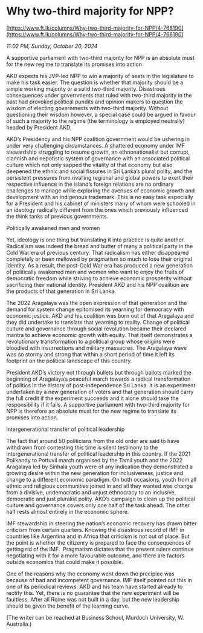# Why two-third majority for NPP?

[https://www.ft.lk/columns/Why-two-third-majority-for-NPP/4-768190](https://www.ft.lk/columns/Why-two-third-majority-for-NPP/4-768190)

*11:02 PM, Sunday, October 20, 2024*

A supportive parliament with two-third majority for NPP is an absolute must for the new regime to translate its promises into action

AKD expects his JVP-led NPP to win a majority of seats in the legislature to make his task easier. The question is whether that majority should be a simple working majority or a solid two-third majority. Disastrous consequences under governments that ruled with two-third majority in the past had provoked political pundits and opinion makers to question the wisdom of electing governments with two-third majority. Without questioning their wisdom however, a special case could be argued in favour of such a majority to the regime (the terminology is employed neutrally) headed by President AKD.

AKD’s Presidency and his NPP coalition government would be ushering in under very challenging circumstances. A shattered economy under IMF stewardship struggling to resume growth, an ethnonationalist but corrupt, clannish and nepotistic system of governance with an associated political culture which not only sapped the vitality of that economy but also deepened the ethnic and social fissures in Sri Lanka’s plural polity, and the persistent pressures from rivalling regional and global powers to exert their respective influence in the island’s foreign relations are no ordinary challenges to manage while exploring the avenues of economic growth and development with an indigenous trademark. This is no easy task especially for a President and his cabinet of ministers many of whom were schooled in an ideology radically different from the ones which previously influenced the think tanks of previous governments.

Politically awakened men and women

Yet, ideology is one thing but translating it into practice is quite another. Radicalism was indeed the bread and butter of many a political party in the Cold War era of previous century. That radicalism has either disappeared completely or been mellowed by pragmatism so much to lose their original identity. As a result, the post-Cold War era has produced a new generation of politically awakened men and women who want to enjoy the fruits of democratic freedom while striving to achieve economic prosperity without sacrificing their national identity. President AKD and his NPP coalition are the products of that generation in Sri Lanka.

The 2022 Aragalaya was the open expression of that generation and the demand for system change epitomised its yearning for democracy with economic justice. AKD and his coalition was born out of that Aragalaya and they did undertake to translate that yearning to reality. Change of political culture and governance through social revolution became their declared mantra to achieve economic growth with equity. That itself demonstrates a revolutionary transformation to a political group whose origins were bloodied with insurrections and military massacres. The Aragalaya wave was so stormy and strong that within a short period of time it left its footprint on the political landscape of this country.

President AKD’s victory not through bullets but through ballots marked the beginning of Aragalaya’s peaceful march towards a radical transformation of politics in the history of post-independence Sri Lanka. It is an experiment undertaken by a new generation of voters and that generation should carry the full credit if the experiment succeeds and it alone should take the responsibility if it fails. A supportive parliament with two-third majority for NPP is therefore an absolute must for the new regime to translate its promises into action.

Intergenerational transfer of political leadership

The fact that around 50 politicians from the old order are said to have withdrawn from contesting this time is silent testimony to the intergenerational transfer of political leadership in this country. If the 2021 Polikandy to Pottuvil march organised by the Tamil youth and the 2022 Aragalaya led by Sinhala youth were of any indication they demonstrated a growing desire within the new generation for inclusiveness, justice and change to a different economic paradigm. On both occasions, youth from all ethnic and religious communities joined in and all they wanted was change from a divisive, undemocratic and unjust ethnocracy to an inclusive, democratic and just pluralist polity. AKD’s campaign to clean up the political culture and governance covers only one half of the task ahead. The other half rests almost entirely in the economic sphere.

IMF stewardship in steering the nation’s economic recovery has drawn bitter criticism from certain quarters. Knowing the disastrous record of IMF in countries like Argentina and in Africa that criticism is not out of place. But the point is whether the citizenry is prepared to face the consequences of getting rid of the IMF.  Pragmatism dictates that the present rulers continue negotiating with it for a more favourable outcome, and there are factors outside economics that could make it possible.

One of the reasons why the economy went down the precipice was because of bad and incompetent governance. IMF itself pointed out this in one of its periodical reviews. AKD and his team have started already to rectify this. Yet, there is no guarantee that the new experiment will be faultless. After all Rome was not built in a day, but the new leadership should be given the benefit of the learning curve.

(The writer can be reached at Business School, Murdoch University, W. Australia.)

